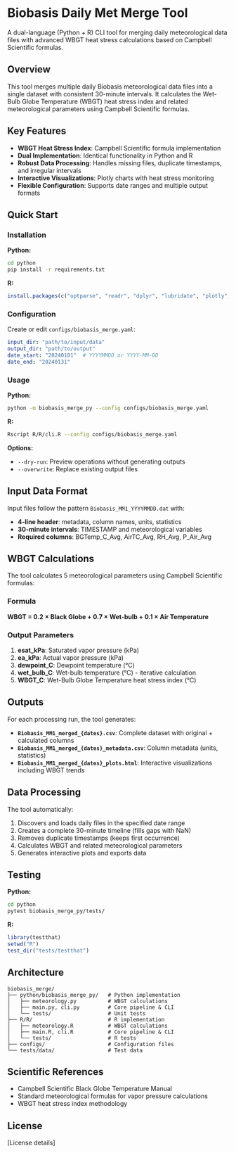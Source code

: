 # Biobasis Daily Met Merge Tool

A dual-language (Python + R) CLI tool for merging daily meteorological data files with advanced WBGT heat stress calculations based on Campbell Scientific formulas.

## Overview

This tool merges multiple daily Biobasis meteorological data files into a single dataset with consistent 30-minute intervals. It calculates the Wet-Bulb Globe Temperature (WBGT) heat stress index and related meteorological parameters using Campbell Scientific formulas.

## Key Features

- **WBGT Heat Stress Index**: Campbell Scientific formula implementation
- **Dual Implementation**: Identical functionality in Python and R
- **Robust Data Processing**: Handles missing files, duplicate timestamps, and irregular intervals
- **Interactive Visualizations**: Plotly charts with heat stress monitoring
- **Flexible Configuration**: Supports date ranges and multiple output formats

## Quick Start

### Installation

**Python:**
```bash
cd python
pip install -r requirements.txt
```

**R:**
```r
install.packages(c("optparse", "readr", "dplyr", "lubridate", "plotly", "htmlwidgets", "yaml"))
```

### Configuration

Create or edit `configs/biobasis_merge.yaml`:

```yaml
input_dir: "path/to/input/data"
output_dir: "path/to/output" 
date_start: "20240101"  # YYYYMMDD or YYYY-MM-DD
date_end: "20240131"
```

### Usage

**Python:**
```bash
python -m biobasis_merge_py --config configs/biobasis_merge.yaml
```

**R:**
```bash
Rscript R/R/cli.R --config configs/biobasis_merge.yaml
```

**Options:**
- `--dry-run`: Preview operations without generating outputs
- `--overwrite`: Replace existing output files

## Input Data Format

Input files follow the pattern `Biobasis_MM1_YYYYMMDD.dat` with:
- **4-line header**: metadata, column names, units, statistics
- **30-minute intervals**: TIMESTAMP and meteorological variables
- **Required columns**: BGTemp_C_Avg, AirTC_Avg, RH_Avg, P_Air_Avg

## WBGT Calculations

The tool calculates 5 meteorological parameters using Campbell Scientific formulas:

### Formula
**WBGT = 0.2 × Black Globe + 0.7 × Wet-bulb + 0.1 × Air Temperature**

### Output Parameters
1. **esat_kPa**: Saturated vapor pressure (kPa)
2. **ea_kPa**: Actual vapor pressure (kPa)
3. **dewpoint_C**: Dewpoint temperature (°C)
4. **wet_bulb_C**: Wet-bulb temperature (°C) - iterative calculation
5. **WBGT_C**: Wet-Bulb Globe Temperature heat stress index (°C)

## Outputs

For each processing run, the tool generates:

- **`Biobasis_MM1_merged_{dates}.csv`**: Complete dataset with original + calculated columns
- **`Biobasis_MM1_merged_{dates}_metadata.csv`**: Column metadata (units, statistics)  
- **`Biobasis_MM1_merged_{dates}_plots.html`**: Interactive visualizations including WBGT trends

## Data Processing

The tool automatically:
1. Discovers and loads daily files in the specified date range
2. Creates a complete 30-minute timeline (fills gaps with NaN)
3. Removes duplicate timestamps (keeps first occurrence)
4. Calculates WBGT and related meteorological parameters
5. Generates interactive plots and exports data

## Testing

**Python:**
```bash
cd python
pytest biobasis_merge_py/tests/
```

**R:**
```r
library(testthat)
setwd("R")
test_dir("tests/testthat")
```

## Architecture

```
biobasis_merge/
├── python/biobasis_merge_py/   # Python implementation
│   ├── meteorology.py          # WBGT calculations
│   ├── main.py, cli.py         # Core pipeline & CLI
│   └── tests/                  # Unit tests
├── R/R/                        # R implementation  
│   ├── meteorology.R           # WBGT calculations
│   ├── main.R, cli.R           # Core pipeline & CLI
│   └── tests/                  # R tests
├── configs/                    # Configuration files
└── tests/data/                 # Test data
```

## Scientific References

- Campbell Scientific Black Globe Temperature Manual
- Standard meteorological formulas for vapor pressure calculations
- WBGT heat stress index methodology

## License

[License details]
